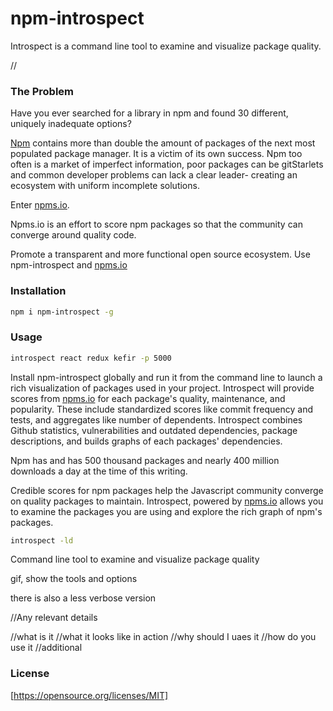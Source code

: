 # npm-introspect

Introspect is a command line tool to examine and visualize package quality. 

//

### The Problem

Have you ever searched for a library in npm and found 30 different, uniquely inadequate options?

[Npm](https://www.npmjs.com/) contains more than double the amount of packages of the next most populated package manager. It is a victim of its own success. Npm too often is a market of imperfect information, poor packages can be gitStarlets and common developer problems can lack a clear leader- creating an ecosystem with uniform incomplete solutions. 

Enter [npms.io](https://github.com/npms-io/npms-analyzer).

Npms.io is an effort to score npm packages so that the community can converge around quality code. 

Promote a transparent and more functional open source ecosystem. Use npm-introspect and [npms.io](https://npms.io/)

### Installation 

```bash
npm i npm-introspect -g 
```
### Usage

```bash
introspect react redux kefir -p 5000
```




Install npm-introspect globally and run it from the command line to launch a rich visualization of packages used in your project. Introspect will provide scores from [npms.io](https://npms.io/) for each package's quality, maintenance, and popularity. These include standardized scores like commit frequency and tests, and aggregates like number of dependents. Introspect combines Github statistics, vulnerabilities and outdated dependencies, package descriptions, and builds graphs of each packages' dependencies.

 Npm has and has 500 thousand packages and nearly 400 million downloads a day at the time of this writing.

Credible scores for npm packages help the Javascript community converge on quality packages to maintain. Introspect, powered by [npms.io](https://npms.io/) allows you to examine the packages you are using and explore the rich graph of npm's packages.

```bash
introspect -ld
```



Command line tool to examine and visualize package quality

gif, show the tools and options

there is also a less verbose version


//Any relevant details

//what is it
//what it looks like in action
//why should I uaes it
//how do you use it
//additional

### License 
[https://opensource.org/licenses/MIT]


